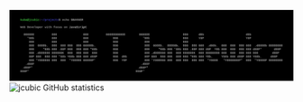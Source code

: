 ![Jakub T. Jankiewicz ASCII banner](https://github.com/jcubic/jcubic/blob/master/assets/banner.svg?raw=true)
![jcubic GitHub statistics](https://github-readme-stats.vercel.app/api?username=jcubic&show_icons=true&theme=dark)


<!--
**jcubic/jcubic** is a ✨ _special_ ✨ repository because its `README.md` (this file) appears on your GitHub profile.

Here are some ideas to get you started:

- 🔭 I’m currently working on ...
- 🌱 I’m currently learning ...
- 👯 I’m looking to collaborate on ...
- 🤔 I’m looking for help with ...
- 💬 Ask me about ...
- 📫 How to reach me: ...
- 😄 Pronouns: ...
- ⚡ Fun fact: ...
-->
